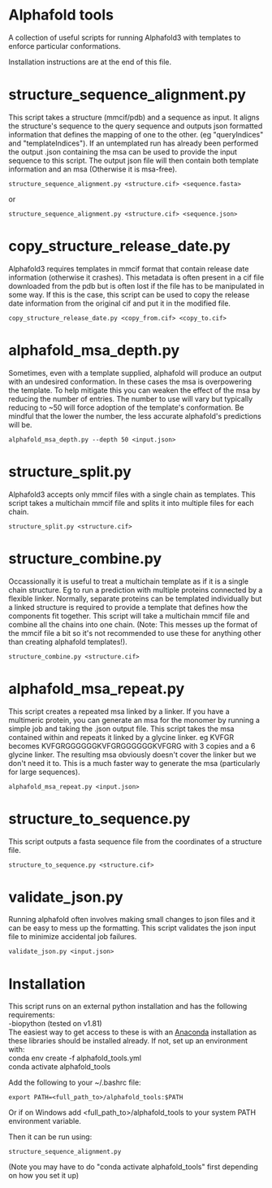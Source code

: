 # Alphafold tools 
A collection of useful scripts for running Alphafold3 with templates to enforce particular conformations.

Installation instructions are at the end of this file. 

# structure_sequence_alignment.py
This script takes a structure (mmcif/pdb) and a sequence as input. It aligns the structure's sequence to the query sequence and outputs json formatted information that defines the mapping of one to the other. (eg "queryIndices" and "templateIndices"). If an untemplated run has already been performed the output .json containing the msa can be used to provide the input sequence to this script. The output json file will then contain both template information and an msa (Otherwise it is msa-free). 

```commandline
structure_sequence_alignment.py <structure.cif> <sequence.fasta>
```
or
```commandline
structure_sequence_alignment.py <structure.cif> <sequence.json>
```

# copy_structure_release_date.py
Alphafold3 requires templates in mmcif format that contain release date information (otherwise it crashes). This metadata is often present in a cif file downloaded from the pdb but is often lost if the file has to be manipulated in some way. If this is the case, this script can be used to copy the release date information from the original cif and put it in the modified file.
```commandline
copy_structure_release_date.py <copy_from.cif> <copy_to.cif> 
```

# alphafold_msa_depth.py
Sometimes, even with a template supplied, alphafold will produce an output with an undesired conformation. In these cases the msa is overpowering the template. To help mitigate this you can weaken the effect of the msa by reducing the number of entries. The number to use will vary but typically reducing to ~50 will force adoption of the template's conformation. Be mindful that the lower the number, the less accurate alphafold's predictions will be. 

```commandline
alphafold_msa_depth.py --depth 50 <input.json>
```
# structure_split.py
Alphafold3 accepts only mmcif files with a single chain as templates. This script takes a multichain mmcif file and splits it into multiple files for each chain. 
```commandline
structure_split.py <structure.cif>
```

# structure_combine.py
Occassionally it is useful to treat a multichain template as if it is a single chain structure. Eg to run a prediction with multiple proteins connected by a flexible linker. Normally, separate proteins can be templated individually but a linked structure is required to provide a template that defines how the components fit together. This script will take a multichain mmcif file and combine all the chains into one chain. (Note: This messes up the format of the mmcif file a bit so it's not recommended to use these for anything other than creating alphafold templates!).
```commandline
structure_combine.py <structure.cif>
```

# alphafold_msa_repeat.py
This script creates a repeated msa linked by a linker. If you have a multimeric protein, you can generate an msa for the monomer by running a simple job and taking the .json output file. This script takes the msa contained within and repeats it linked by a glycine linker. eg KVFGR becomes KVFGRGGGGGGKVFGRGGGGGGKVFGRG with 3 copies and a 6 glycine linker. The resulting msa obviously doesn't cover the linker but we don't need it to. This is a much faster way to generate the msa (particularly for large sequences).
```commandline
alphafold_msa_repeat.py <input.json>
```
# structure_to_sequence.py
This script outputs a fasta sequence file from the coordinates of a structure file.
```commandline
structure_to_sequence.py <structure.cif>
```

# validate_json.py
Running alphafold often involves making small changes to json files and it can be easy to mess up the formatting. This script validates the json input file to minimize accidental job failures.
```commandline
validate_json.py <input.json>
```

# Installation
This script runs on an external python installation and has the following requirements:  
-biopython (tested on v1.81)   
The easiest way to get access to these is with an [Anaconda](https://www.anaconda.com/download) installation as these libraries should be installed already. If not, set up an environment with:  
conda env create -f alphafold_tools.yml  
conda activate alphafold_tools   

Add the following to your ~/.bashrc file: 
```
export PATH=<full_path_to>/alphafold_tools:$PATH  
```
Or if on Windows add <full_path_to>/alphafold_tools to your system PATH environment variable.  

Then it can be run using:
```
structure_sequence_alignment.py  
```
(Note you may have to do "conda activate alphafold_tools" first depending on how you set it up)
